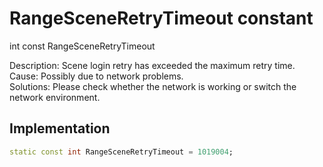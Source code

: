 


# RangeSceneRetryTimeout constant







int const RangeSceneRetryTimeout
  




<p>Description: Scene login retry has exceeded the maximum retry time. <br>Cause: Possibly due to network problems. <br>Solutions: Please check whether the network is working or switch the network environment.</p>



## Implementation

```dart
static const int RangeSceneRetryTimeout = 1019004;
```







